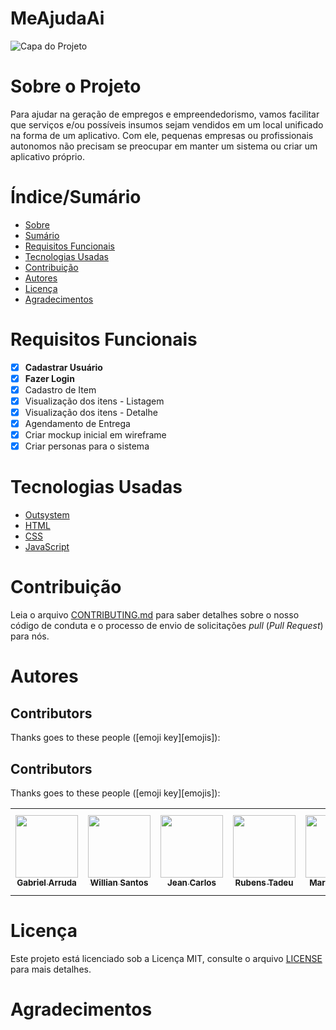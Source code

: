 # MeAjudaAi

![Capa do Projeto](https://i.imgur.com/tbxNCj8.png)

# Sobre o Projeto

Para ajudar na geração de empregos e empreendedorismo, vamos facilitar que serviços e/ou possíveis insumos sejam vendidos em um local unificado na forma de um aplicativo. Com ele, pequenas empresas ou profissionais autonomos não precisam se preocupar em manter um sistema ou criar um aplicativo próprio.

# Índice/Sumário

* [Sobre](#sobre-o-projeto)
* [Sumário](#índice/sumário)
* [Requisitos Funcionais](#requisitos-funcionais)
* [Tecnologias Usadas](#tecnologias-usadas)
* [Contribuição](#contribuição)
* [Autores](#autores)
* [Licença](#licença)
* [Agradecimentos](#agradecimentos)


# Requisitos Funcionais 

- [x] **Cadastrar Usuário**
- [x] **Fazer Login**
- [x] Cadastro de Item
- [x] Visualização dos itens - Listagem
- [x] Visualização dos itens - Detalhe
- [x] Agendamento de Entrega
- [x] Criar mockup inicial em wireframe
- [x] Criar personas para o sistema

# Tecnologias Usadas

- [Outsystem](https://outsystems.com/)
- [HTML](https://www.w3schools.com/html/)
- [CSS](https://www.w3schools.com/css/)
- [JavaScript](https://www.w3schools.com/js/)

# Contribuição

Leia o arquivo [CONTRIBUTING.md](CONTRIBUTING.md) para saber detalhes sobre o nosso código de conduta e o processo de envio de solicitações *pull* (*Pull Request*) para nós.

# Autores

## Contributors

Thanks goes to these people ([emoji key][emojis]):

## Contributors

Thanks goes to these people ([emoji key][emojis]):

<!-- ALL-CONTRIBUTORS-LIST:START - Do not remove or modify this section -->
<!-- prettier-ignore-start -->
<!-- markdownlint-disable -->
<table>
  <tr>
    <td align="center"><a href="#"><img src="https://avatars.githubusercontent.com/u/48627808?v=4" width="100px;" alt=""/><br /><sub><b>Gabriel Arruda</b></sub></a><br /></td>
    <td align="center"><a href="#"><img src="https://avatars.githubusercontent.com/u/48627808?v=4" width="100px;" alt=""/><br /><sub><b>Willian Santos</b></sub></a><br /></td>
    <td align="center"><a href="#"><img src="https://avatars.githubusercontent.com/u/48627808?v=4" width="100px;" alt=""/><br /><sub><b>Jean Carlos</b></sub></a><br /></td>
    <td align="center"><a href="#"><img src="https://avatars.githubusercontent.com/u/52132728?v=4" width="100px;" alt=""/><br /><sub><b>Rubens Tadeu</b></sub></a><br /></td>
    <td align="center"><a href="#"><img src="https://avatars.githubusercontent.com/u/48627808?v=4" width="100px;" alt=""/><br /><sub><b>Marcela Silva</b></sub></a><br /></td>
    <td align="center"><a href="#"><img src="https://avatars.githubusercontent.com/u/158631?v=4?s=100" width="100px;" alt=""/><br /><sub><b>Lucas Vilela</b></sub></a><br /></td>
    <td align="center"><a href="#"><img src="https://avatars.githubusercontent.com/u/48627808?v=4" width="100px;" alt=""/><br /><sub><b>Diego Henrique</b></sub></a><br /></td>
  </tr>
</table>

<!-- markdownlint-restore -->
<!-- prettier-ignore-end -->

<!-- ALL-CONTRIBUTORS-LIST:END -->

# Licença

Este projeto está licenciado sob a Licença MIT,  consulte o arquivo [LICENSE](LICENSE) para mais detalhes.

# Agradecimentos

